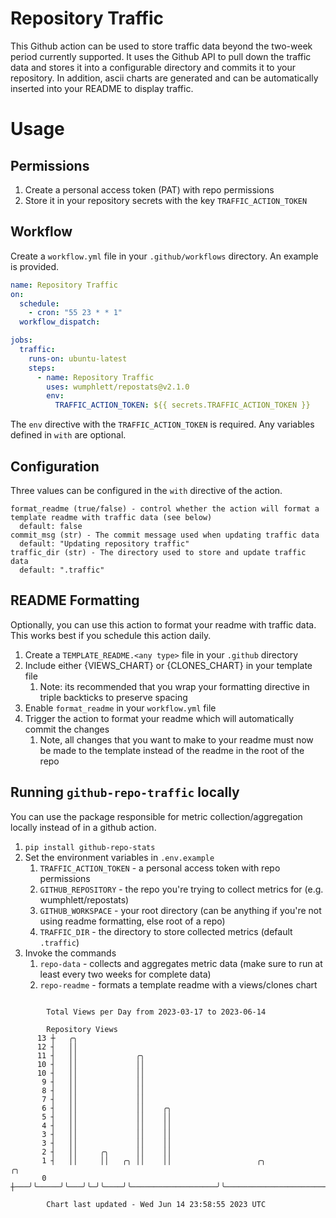 # Repository Traffic

This Github action can be used to store traffic data beyond the two-week period currently supported.
It uses the Github API to pull down the traffic data and stores it into a configurable directory and commits it to your 
repository. In addition, ascii charts are generated and can be automatically inserted into your README to display traffic.

# Usage
## Permissions
1. Create a personal access token (PAT) with repo permissions
2. Store it in your repository secrets with the key `TRAFFIC_ACTION_TOKEN`

## Workflow
Create a `workflow.yml` file in your `.github/workflows` directory. An example is provided.

```yaml
name: Repository Traffic
on:
  schedule:
    - cron: "55 23 * * 1"
  workflow_dispatch:

jobs:
  traffic:
    runs-on: ubuntu-latest
    steps:
      - name: Repository Traffic
        uses: wumphlett/repostats@v2.1.0
        env:
          TRAFFIC_ACTION_TOKEN: ${{ secrets.TRAFFIC_ACTION_TOKEN }}
```
The `env` directive with the `TRAFFIC_ACTION_TOKEN` is required. Any variables defined in `with` are optional.

## Configuration
Three values can be configured in the `with` directive of the action.
```
format_readme (true/false) - control whether the action will format a template readme with traffic data (see below)
  default: false
commit_msg (str) - The commit message used when updating traffic data
  default: "Updating repository traffic"
traffic_dir (str) - The directory used to store and update traffic data
  default: ".traffic"
```

## README Formatting
Optionally, you can use this action to format your readme with traffic data. This works best if you schedule this action
daily.

1. Create a `TEMPLATE_README.<any type>` file in your `.github` directory
2. Include either {VIEWS_CHART} or {CLONES_CHART} in your template file
   1. Note: its recommended that you wrap your formatting directive in triple backticks to preserve spacing
3. Enable `format_readme` in your `workflow.yml` file
4. Trigger the action to format your readme which will automatically commit the changes
   1. Note, all changes that you want to make to your readme must now be made to the template instead of the readme in the root of the repo

## Running `github-repo-traffic` locally
You can use the package responsible for metric collection/aggregation locally instead of in a github action.

1. `pip install github-repo-stats`
2. Set the environment variables in `.env.example`
   1. `TRAFFIC_ACTION_TOKEN` - a personal access token with repo permissions
   2. `GITHUB_REPOSITORY` - the repo you're trying to collect metrics for (e.g. wumphlett/repostats)
   3. `GITHUB_WORKSPACE` - your root directory (can be anything if you're not using readme formatting, else root of a repo)
   4. `TRAFFIC_DIR` - the directory to store collected metrics (default `.traffic`)
3. Invoke the commands
   1. `repo-data` - collects and aggregates metric data (make sure to run at least every two weeks for complete data)
   2. `repo-readme` - formats a template readme with a views/clones chart

```

        Total Views per Day from 2023-03-17 to 2023-06-14

        Repository Views
      13 ┼   ╭╮
      12 ┤   ││
      11 ┤   ││             ╭╮
      10 ┤   ││             ││
      10 ┤   ││             ││
       9 ┤   ││             ││
       8 ┤   ││             ││
       7 ┤   ││             ││
       6 ┤   ││             ││    ╭╮
       5 ┤   ││             ││    ││
       4 ┤   ││             ││    ││
       3 ┤   ││             ││    ││
       3 ┤   ││             ││    ││
       2 ┤   ││     ╭╮      ││    ││
       1 ┤   ││     ││   ╭╮ ││    ││                   ╭╮                          ╭╮
       0 ┼───╯╰─────╯╰───╯╰─╯╰────╯╰───────────────────╯╰──────────────────────────╯╰──────────────

        Chart last updated - Wed Jun 14 23:58:55 2023 UTC
        
```
